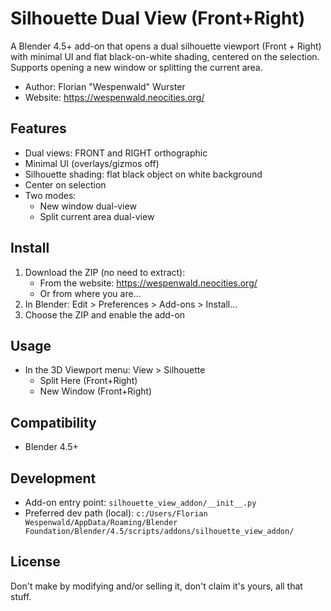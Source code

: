 # Silhouette Dual View (Front+Right)

A Blender 4.5+ add-on that opens a dual silhouette viewport (Front + Right) with minimal UI and flat black-on-white shading, centered on the selection. Supports opening a new window or splitting the current area.

- Author: Florian "Wespenwald" Wurster
- Website: https://wespenwald.neocities.org/

## Features
- Dual views: FRONT and RIGHT orthographic
- Minimal UI (overlays/gizmos off)
- Silhouette shading: flat black object on white background
- Center on selection
- Two modes:
  - New window dual-view
  - Split current area dual-view

## Install
1. Download the ZIP (no need to extract):
   - From the website: https://wespenwald.neocities.org/
   - Or from where you are... 
2. In Blender: Edit > Preferences > Add-ons > Install...
3. Choose the ZIP and enable the add-on

## Usage
- In the 3D Viewport menu: View > Silhouette
  - Split Here (Front+Right)
  - New Window (Front+Right)

## Compatibility
- Blender 4.5+

## Development
- Add-on entry point: `silhouette_view_addon/__init__.py`
- Preferred dev path (local): `c:/Users/Florian Wespenwald/AppData/Roaming/Blender Foundation/Blender/4.5/scripts/addons/silhouette_view_addon/`

## License
Don't make by modifying and/or selling it, don't claim it's yours, all that stuff.
